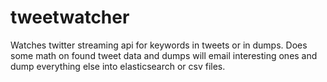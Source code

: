 # tweetwatcher
Watches twitter streaming api for keywords in tweets or in dumps.  Does some math on found tweet data and dumps will email interesting ones and dump everything else into elasticsearch or csv files.
